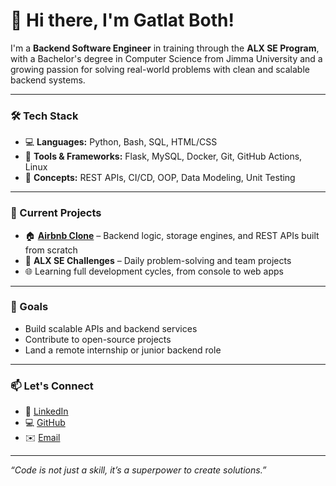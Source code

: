 # 👋 Hi there, I'm Gatlat Both!

I'm a **Backend Software Engineer** in training through the **ALX SE Program**, with a Bachelor's degree in Computer Science from Jimma University and a growing passion for solving real-world problems with clean and scalable backend systems.

---

### 🛠️ Tech Stack

- 💻 **Languages:** Python, Bash, SQL, HTML/CSS
- 🧰 **Tools & Frameworks:** Flask, MySQL, Docker, Git, GitHub Actions, Linux
- 🔧 **Concepts:** REST APIs, CI/CD, OOP, Data Modeling, Unit Testing

---

### 💼 Current Projects

- 🏠 **[Airbnb Clone]([https://github.com/Gatlat-cs2023/airbnb-clone-project])** – Backend logic, storage engines, and REST APIs built from scratch
- 🔁 **ALX SE Challenges** – Daily problem-solving and team projects
- 🌐 Learning full development cycles, from console to web apps

---

### 🚀 Goals

- Build scalable APIs and backend services
- Contribute to open-source projects
- Land a remote internship or junior backend role

---

### 📫 Let's Connect

- 💼 [LinkedIn](https://www.linkedin.com/in/gatlat-both-50b3a6297/)
- 💻 [GitHub](https://github.com/Gatlat-cs2023)
- ✉️ [Email](gatlatboth@gmail.com)

---

_“Code is not just a skill, it’s a superpower to create solutions.”_
